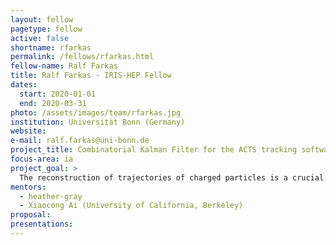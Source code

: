 ```yaml
---
layout: fellow
pagetype: fellow
active: false
shortname: rfarkas
permalink: /fellows/rfarkas.html
fellow-name: Ralf Farkas
title: Ralf Farkas - IRIS-HEP Fellow
dates:
  start: 2020-01-01
  end: 2020-03-31
photo: /assets/images/team/rfarkas.jpg
institution: Universität Bonn (Germany)
website:
e-mail: ralf.farkas@uni-bonn.de
project_title: Combinatorial Kalman Filter for the ACTS tracking software
focus-area: ia
project_goal: >
  The reconstruction of trajectories of charged particles is a crucial task for most HEP experiments. The ACTS (A Common Tracking Software) aims to provide an experiment-independent suite of tools that enable future high-energy particle physics experiments to implement their full track reconstruction chain. I will be working on the implementation and validation of a Combinatorial Kalman Filter (CKF) in the ACTS framework.
mentors:
  - heather-gray
  - Xiaocong Ai (University of California, Berkeley)
proposal:
presentations:
---
```

